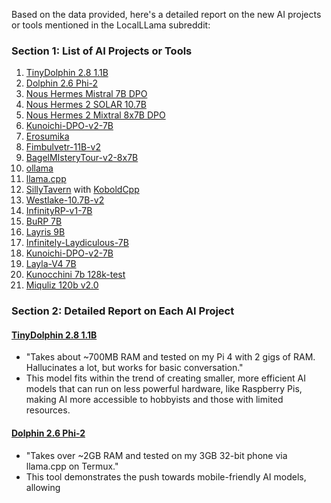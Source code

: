 Based on the data provided, here's a detailed report on the new AI projects or tools mentioned in the LocalLLama subreddit:

### Section 1: List of AI Projects or Tools

1. [TinyDolphin 2.8 1.1B](https://huggingface.co/Crataco/TinyDolphin-2.8-1.1b-imatrix-GGUF)
2. [Dolphin 2.6 Phi-2](https://huggingface.co/TheBloke/dolphin-2_6-phi-2-GGUF)
3. [Nous Hermes Mistral 7B DPO](https://huggingface.co/Crataco/Nous-Hermes-2-Mistral-7B-DPO-imatrix-GGUF)
4. [Nous Hermes 2 SOLAR 10.7B](https://huggingface.co/TheBloke/Nous-Hermes-2-SOLAR-10.7B-GGUF)
5. [Nous Hermes 2 Mixtral 8x7B DPO](https://huggingface.co/mradermacher/Nous-Hermes-2-Mixtral-8x7B-DPO-i1-GGUF)
6. [Kunoichi-DPO-v2-7B](https://huggingface.co/brittlewis12/Kunoichi-DPO-v2-7B-GGUF)
7. [Erosumika](https://huggingface.co/Lewdiculous/Erosumika-7B-GGUF-IQ-Imatrix)
8. [Fimbulvetr-11B-v2](https://huggingface.co/mradermacher/Fimbulvetr-11B-v2-i1-GGUF)
9. [BagelMIsteryTour-v2-8x7B](https://huggingface.co/ycros/BagelMIsteryTour-v2-8x7B-GGUF)
10. [ollama](https://github.com/ollama/ollama)
11. [llama.cpp](https://github.com/ggerganov/llama.cpp)
12. [SillyTavern](https://github.com/SillyTavern/SillyTavern) with [KoboldCpp](https://github.com/LostRuins/koboldcpp)
13. [Westlake-10.7B-v2](https://huggingface.co/Lewdiculous/Westlake-10.7B-v2-GGUF-IQ-Imatrix)
14. [InfinityRP-v1-7B](https://huggingface.co/Endevor/InfinityRP-v1-7B)
15. [BuRP 7B](https://huggingface.co/ChaoticNeutrals/BuRP_7B)
16. [Layris 9B](https://huggingface.co/ChaoticNeutrals/Layris_9B/)
17. [Infinitely-Laydiculous-7B](https://huggingface.co/Nitral-AI/Infinitely-Laydiculous-7B)
18. [Kunoichi-DPO-v2-7B](https://huggingface.co/SanjiWatsuki/Kunoichi-DPO-v2-7B)
19. [Layla-V4 7B](https://huggingface.co/l3utterfly/mistral-7b-v0.1-layla-v4/)
20. [Kunocchini 7b 128k-test](https://huggingface.co/Nitral-AI/Kunocchini-7b-128k-test)
21. [Miquliz 120b v2.0](https://huggingface.co/wolfram/miquliz-120b-v2.0)

### Section 2: Detailed Report on Each AI Project

#### [TinyDolphin 2.8 1.1B](https://huggingface.co/Crataco/TinyDolphin-2.8-1.1b-imatrix-GGUF)

- "Takes about ~700MB RAM and tested on my Pi 4 with 2 gigs of RAM. Hallucinates a lot, but works for basic conversation."
- This model fits within the trend of creating smaller, more efficient AI models that can run on less powerful hardware, like Raspberry Pis, making AI more accessible to hobbyists and those with limited resources.

#### [Dolphin 2.6 Phi-2](https://huggingface.co/TheBloke/dolphin-2_6-phi-2-GGUF)

- "Takes over ~2GB RAM and tested on my 3GB 32-bit phone via llama.cpp on Termux."
- This tool demonstrates the push towards mobile-friendly AI models, allowing
